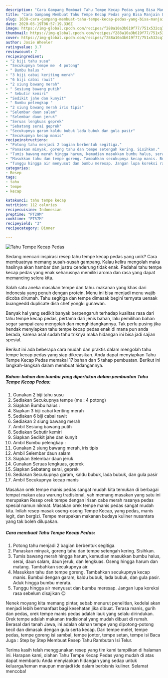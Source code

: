 ```yaml
---
description: "Cara Gampang Membuat Tahu Tempe Kecap Pedas yang Bisa Manjain Lidah"
title: "Cara Gampang Membuat Tahu Tempe Kecap Pedas yang Bisa Manjain Lidah"
slug: 1638-cara-gampang-membuat-tahu-tempe-kecap-pedas-yang-bisa-manjain-lidah
date: 2020-05-19T06:57:19.336Z
image: https://img-global.cpcdn.com/recipes/f288a10a3b619f77/751x532cq70/tahu-tempe-kecap-pedas-foto-resep-utama.jpg
thumbnail: https://img-global.cpcdn.com/recipes/f288a10a3b619f77/751x532cq70/tahu-tempe-kecap-pedas-foto-resep-utama.jpg
cover: https://img-global.cpcdn.com/recipes/f288a10a3b619f77/751x532cq70/tahu-tempe-kecap-pedas-foto-resep-utama.jpg
author: Josie Wheeler
ratingvalue: 3.7
reviewcount: 7
recipeingredient:
- "2 biji tahu susu"
- "Secukupnya tempe me  4 potong"
- " Bumbu halus "
- "3 biji cabai keriting merah"
- "6 biji cabai rawit"
- "2 siung bawang merah"
- " Sesiung bawang putih"
- " Sebutir kemiri"
- "Sedikit jahe dan kunyit"
- " Bumbu pelengkap "
- "2 siung bawang merah iris tipis"
- "Selembar daun salam"
- "Selembar daun jeruk"
- "Seruas lengkuas geprek"
- "Sebatang serai geprek"
- "Secukupnya garam kaldu bubuk lada bubuk dan gula pasir"
- "Secukupnya kecap manis"
recipeinstructions:
- "Potong tahu menjadi 2 bagian berbentuk segitiga."
- "Panaskan minyak, goreng tahu dan tempe setengah kering. Sisihkan."
- "Tumis bawang merah hingga harum, kemudian masukkan bumbu halus, serai, daun salam, daun jeruk, dan lengkuas. Oseng hingga harum dan matang. Tambahkan secukupnya air."
- "Masukkan tahu dan tempe goreng. Tambahkan secukupnya kecap manis. Bumbui dengan garam, kaldu bubuk, lada bubuk, dan gula pasir. Aduk hingga bumbu merata."
- "Tunggu hingga air menyusut dan bumbu meresap. Jangan lupa koreksi rasa sebelum disajikan 😉"
categories:
- Resep
tags:
- tahu
- tempe
- kecap

katakunci: tahu tempe kecap 
nutrition: 112 calories
recipecuisine: Indonesian
preptime: "PT29M"
cooktime: "PT57M"
recipeyield: "3"
recipecategory: Dinner

---
```



![Tahu Tempe Kecap Pedas](https://img-global.cpcdn.com/recipes/f288a10a3b619f77/751x532cq70/tahu-tempe-kecap-pedas-foto-resep-utama.jpg)

Sedang mencari inspirasi resep tahu tempe kecap pedas yang unik? Cara membuatnya memang susah-susah gampang. Kalau keliru mengolah maka hasilnya akan hambar dan justru cenderung tidak enak. Padahal tahu tempe kecap pedas yang enak seharusnya memiliki aroma dan rasa yang dapat memancing selera kita.

Salah satu aneka masakan tempe dan tahu. makanan yang khas dari indonesia yang penuh dengan protein. Menu ini bisa menjadi menu wajib dicoba dirumah. Tahu segitiga dan tempe dimasak begini ternyata uenaak buangeedd duplicate dish chef yongki gunawan.

Banyak hal yang sedikit banyak berpengaruh terhadap kualitas rasa dari tahu tempe kecap pedas, pertama dari jenis bahan, lalu pemilihan bahan segar sampai cara mengolah dan menghidangkannya. Tak perlu pusing jika hendak menyiapkan tahu tempe kecap pedas enak di mana pun anda berada, karena asal sudah tahu triknya maka hidangan ini bisa jadi sajian spesial.


Berikut ini ada beberapa cara mudah dan praktis dalam mengolah tahu tempe kecap pedas yang siap dikreasikan. Anda dapat menyiapkan Tahu Tempe Kecap Pedas memakai 17 bahan dan 5 tahap pembuatan. Berikut ini langkah-langkah dalam membuat hidangannya.

<!--inarticleads1-->

##### Bahan-bahan dan bumbu yang diperlukan dalam pembuatan Tahu Tempe Kecap Pedas:

1. Gunakan 2 biji tahu susu
1. Sediakan Secukupnya tempe (me : 4 potong)
1. Siapkan  Bumbu halus :
1. Siapkan 3 biji cabai keriting merah
1. Sediakan 6 biji cabai rawit
1. Sediakan 2 siung bawang merah
1. Ambil  Sesiung bawang putih
1. Sediakan  Sebutir kemiri
1. Siapkan Sedikit jahe dan kunyit
1. Ambil  Bumbu pelengkap :
1. Gunakan 2 siung bawang merah, iris tipis
1. Ambil Selembar daun salam
1. Siapkan Selembar daun jeruk
1. Gunakan Seruas lengkuas, geprek
1. Siapkan Sebatang serai, geprek
1. Sediakan Secukupnya garam, kaldu bubuk, lada bubuk, dan gula pasir
1. Ambil Secukupnya kecap manis


Masakan orek tempe manis pedas sangat mudah kita temukan di berbagai tempat makan atau warung tradisional, yah memang masakan yang satu ini merupakan Resep orek tempe dengan irisan cabe merah rasanya pedas spesial namun nikmat. Masakan orek tempe manis pedas sangat mudah kita. Inilah resep masak oseng-oseng Tempe Kecap, yang pedas, manis legit, dan bergizi. Tempe merupakan makanan budaya kuliner nusantara yang tak boleh dilupakan. 

<!--inarticleads2-->

##### Cara membuat Tahu Tempe Kecap Pedas:

1. Potong tahu menjadi 2 bagian berbentuk segitiga.
1. Panaskan minyak, goreng tahu dan tempe setengah kering. Sisihkan.
1. Tumis bawang merah hingga harum, kemudian masukkan bumbu halus, serai, daun salam, daun jeruk, dan lengkuas. Oseng hingga harum dan matang. Tambahkan secukupnya air.
1. Masukkan tahu dan tempe goreng. Tambahkan secukupnya kecap manis. Bumbui dengan garam, kaldu bubuk, lada bubuk, dan gula pasir. Aduk hingga bumbu merata.
1. Tunggu hingga air menyusut dan bumbu meresap. Jangan lupa koreksi rasa sebelum disajikan 😉


Nenek moyang kita memang pintar, sebab menurut penelitian, kedelai akan menjadi lebih bermanfaat bagi kesehatan jika dibuat. Terasa manis, gurih dan pedas, orek tempe manis pedas adalah lauk yang selalu dirindukan. Orek tempe adalah makanan tradisional yang mudah dibuat di rumah. Berasal dari tanah Jawa, ini adalah olahan tempe yang dipotong-potong kecil dan dimasak dengan gula serta kecap. Dari tempe melet, tempe pedas, tempe goreng isi sambal, tempe jontor, tempe setan, tempe isi Baca Juga : Step by Step Membuat Resep Tahu Rambutan Isi Telur. 

Terima kasih telah menggunakan resep yang tim kami tampilkan di halaman ini. Harapan kami, olahan Tahu Tempe Kecap Pedas yang mudah di atas dapat membantu Anda menyiapkan hidangan yang sedap untuk keluarga/teman maupun menjadi ide dalam berbisnis kuliner. Selamat mencoba!
